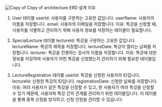 ![Copy of Copy of architecture](https://github.com/user-attachments/assets/1739c98d-1b62-4548-a7ad-ae3d704ac219)
ERD 설계 이유
1. User 테이블
userId: 사용자를 구분하는 고유한 값입니다.
userName: 사용자의 이름을 저장합니다.
email: 사용자의 이메일을 저장합니다.
이유: 특강을 신청할 때, 사용자를 식별하고 관리하기 위해 사용자 정보를 저장하는 테이블이 필요합니다.

2. SpecialLecture 테이블
lectureId: 특강을 구분하는 고유한 값입니다.
lectureName: 특강의 제목을 저장합니다.
lectureDate: 특강이 열리는 날짜를 저장합니다.
lecturer: 특강을 진행하는 강사의 이름을 저장합니다.
이유: 특강에 대한 정보를 저장하여 사용자가 어떤 특강을 신청했는지 관리하기 위해 필요한 테이블입니다.

3. LectureRegistration 테이블
userId: 특강을 신청한 사용자의 ID입니다.
lectureId: 신청한 특강의 ID입니다.
registrationDate: 신청한 날짜를 저장합니다.
이유: 여러 사용자가 같은 특강을 신청할 수 있고, 한 사용자가 여러 특강을 신청할 수 있기 때문에, 사용자와 특강 간의 관계를 관리하기 위한 테이블입니다. 이 테이블을 통해 중복 신청을 방지하고, 신청 인원을 관리할 수 있습니다.
